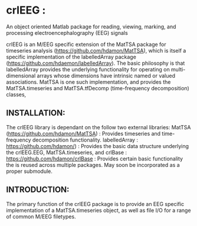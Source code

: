# crlEEG : 

An object oriented Matlab package for reading, viewing, marking, and processing electroencephalography (EEG) signals

crlEEG is an M/EEG specific extension of the MatTSA package for timeseries analysis (https://github.com/hdamon/MatTSA), which is itself a specific implementation of the labelledArray package (https://github.com/hdaemon/labelledArray). The basic philosophy is that labelledArray provides the underlying functionality for operating on multi-dimensional arrays whose dimensions have intrinsic named or valued associations. MatTSA is one such implementation, and provides the MatTSA.timeseries and MatTSA.tfDecomp (time-frequency decomposition) classes,

## INSTALLATION:
The crlEEG library is dependant on the follow two external libraries:
   MatTSA (https://github.com/hdamon/MatTSA)   : Provides timeseries and time-frequency decomposition functionality.
   labelledArray : https://github.com/hdamon/) : Provides the basic data structure underlying the crlEEG.EEG, MatTSA.timeseries, and 
   crlBase : https://github.com/hdamon/crlBase : Provides certain basic functionality the is reused across multiple packages. May soon be incorporated as a proper submodule.

## INTRODUCTION:
The primary function of the crlEEG package is to provide an EEG specific implementation of a MatTSA.timeseries object, as well as file I/O for a range of common M/EEG filetypes.




